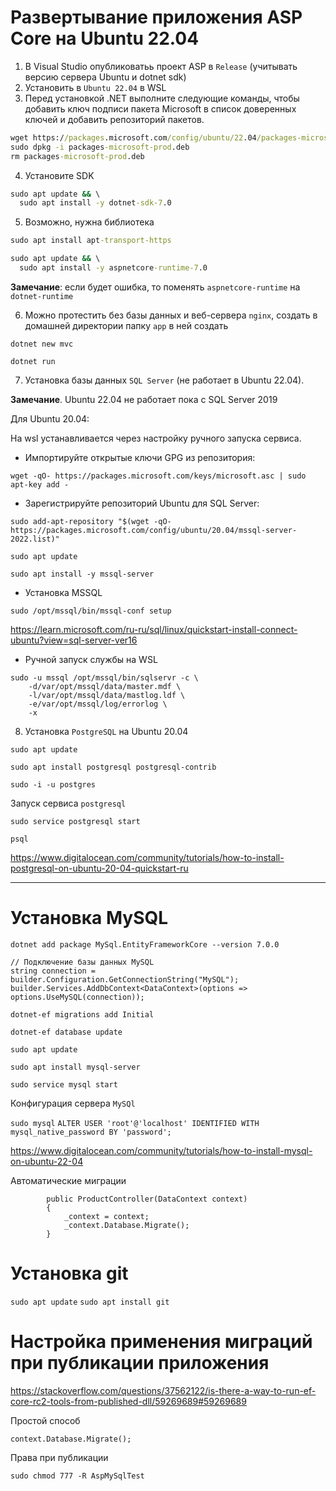 # Развертывание приложения ASP Core на Ubuntu 22.04

1. В Visual Studio опубликоватьь проект ASP в ```Release``` (учитывать версию сервера Ubuntu и dotnet sdk)
2. Установить в ```Ubuntu 22.04``` в WSL
3. Перед установкой .NET выполните следующие команды, чтобы добавить ключ подписи пакета Microsoft в список доверенных ключей и добавить репозиторий пакетов.
```cmd
wget https://packages.microsoft.com/config/ubuntu/22.04/packages-microsoft-prod.deb -O packages-microsoft-prod.deb
sudo dpkg -i packages-microsoft-prod.deb
rm packages-microsoft-prod.deb
```
4. Установите SDK
```cmd
sudo apt update && \
  sudo apt install -y dotnet-sdk-7.0
```
5. Возможно, нужна библиотека
```cmd
sudo apt install apt-transport-https

sudo apt update && \
  sudo apt install -y aspnetcore-runtime-7.0
```
**Замечание**: если будет ошибка, то поменять ```aspnetcore-runtime``` на ```dotnet-runtime```

6. Можно протестить без базы данных и веб-сервера ```nginx```, создать в домашней директории папку ```app``` в ней создать 

```dotnet new mvc```

```dotnet run```

7. Установка базы данных ```SQL Server``` (не работает в Ubuntu 22.04).

**Замечание**. Ubuntu 22.04 не работает пока с SQL Server 2019

Для Ubuntu 20.04:

На wsl устанавливается через настройку ручного запуска сервиса.

- Импортируйте открытые ключи GPG из репозитория:

```wget -qO- https://packages.microsoft.com/keys/microsoft.asc | sudo apt-key add -```

- Зарегистрируйте репозиторий Ubuntu для SQL Server:

```sudo add-apt-repository "$(wget -qO- https://packages.microsoft.com/config/ubuntu/20.04/mssql-server-2022.list)"```

```sudo apt update```

```sudo apt install -y mssql-server```

- Установка MSSQL

```sudo /opt/mssql/bin/mssql-conf setup```

https://learn.microsoft.com/ru-ru/sql/linux/quickstart-install-connect-ubuntu?view=sql-server-ver16

- Ручной запуск службы на WSL

```
sudo -u mssql /opt/mssql/bin/sqlservr -c \
    -d/var/opt/mssql/data/master.mdf \
    -l/var/opt/mssql/data/mastlog.ldf \
    -e/var/opt/mssql/log/errorlog \
    -x
```

8. Установка ```PostgreSQL``` на Ubuntu 20.04

```sudo apt update```

```sudo apt install postgresql postgresql-contrib```

```sudo -i -u postgres```

Запуск сервиса ```postgresql```

```sudo service postgresql start```

```psql```

https://www.digitalocean.com/community/tutorials/how-to-install-postgresql-on-ubuntu-20-04-quickstart-ru

---

# Установка MySQL

```dotnet add package MySql.EntityFrameworkCore --version 7.0.0```

```Csharp
// Подключение базы данных MySQL 
string connection = builder.Configuration.GetConnectionString("MySQL");
builder.Services.AddDbContext<DataContext>(options => options.UseMySQL(connection));
```
```dotnet-ef migrations add Initial```

```dotnet-ef database update```

```sudo apt update```

```sudo apt install mysql-server```

```sudo service mysql start```

Конфигурация сервера ```MySQl```

```sudo mysql```
```ALTER USER 'root'@'localhost' IDENTIFIED WITH mysql_native_password BY 'password';```

https://www.digitalocean.com/community/tutorials/how-to-install-mysql-on-ubuntu-22-04

Автоматические миграции

```Csharp
        public ProductController(DataContext context)
        {
            _context = context;
            _context.Database.Migrate();
        }
```

# Установка git

```sudo apt update```
```sudo apt install git```


# Настройка применения миграций при публикации приложения

https://stackoverflow.com/questions/37562122/is-there-a-way-to-run-ef-core-rc2-tools-from-published-dll/59269689#59269689

Простой способ 

```Csharp
context.Database.Migrate();
```
Права при публикации

```sudo chmod 777 -R AspMySqlTest```
